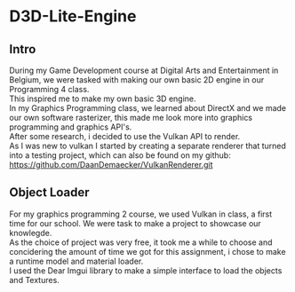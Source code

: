 # D3D-Lite-Engine  

## Intro
During my Game Development course at Digital Arts and Entertainment in Belgium, we were tasked with making our own basic 2D engine in our Programming 4 class.  
This inspired me to make my own basic 3D engine.  
In my Graphics Programming class, we learned about DirectX and we made our own software rasterizer, this made me look more into graphics programming and graphics API's.  
After some research, i decided to use the Vulkan API to render.  
As I was new to vulkan I started by creating a separate renderer that turned into a testing project, which can also be found on my github:  
https://github.com/DaanDemaecker/VulkanRenderer.git


## Object Loader
For my graphics programming 2 course, we used Vulkan in class, a first time for our school. We were task to make a project to showcase our knowlegde.  
As the choice of project was very free, it took me a while to choose and concidering the amount of time we got for this assignment, i chose to make a runtime model and material loader.  
I used the Dear Imgui library to make a simple interface to load the objects and Textures.
